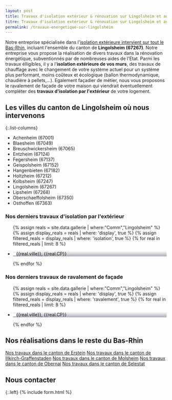 ```yaml
---
layout: post
title: Travaux d'isolation extérieur & rénovation sur Lingolsheim et aux alentours
titre: Travaux d'isolation extérieur & rénovation sur Lingolsheim et aux alentours
permalink: /travaux-energetique-sur-lingolsheim
---
```

Notre entreprise spécialisée dans l'[isolation extérieure intervient sur tout le Bas-Rhin](/isolation-extérieure/), incluant l'ensemble du canton de <strong>Lingolsheim (67267)</strong>. 
Notre entreprise vous propose la réalisation de divers travaux dans la rénovation énergétique, subventionnés par de nombreuses aides de l'Etat.
Parmi les travaux élligibles, il y a l'<strong>isolation extérieure de vos murs</strong>, des travaux de chauffage avec le changement de votre système actuel pour un système plus performant, moins coûteux et écologique (ballon thermodynamique, chaudière à pellets,...). Egalement façadier de métier, nous vous proposons le ravalement de façade de votre maison qui viendrait éventuellement compléter des <strong>travaux d'isolation par l'extérieur</strong> de votre logement.

## Les villes du canton de Lingolsheim où nous intervenons

{:.list-columns}
- Achenheim (67001) 
- Blaesheim (67049) 
- Breuschwickersheim (67065) 
- Entzheim (67124) 
- Fegersheim (67137) 
- Geispolsheim (67152) 
- Hangenbieten (67182) 
- Holtzheim (67212) 
- Kolbsheim (67247) 
- Lingolsheim (67267) 
- Lipsheim (67268) 
- Oberschaeffolsheim (67350) 
- Osthoffen (67363)  


### Nos derniers travaux d'isolation par l'extérieur
  <ul class="grid four">
    {% assign reals = site.data.gallerie | where:"Comm","Lingolsheim" %}
    {% assign display_reals = reals | where: 'display', true %}
    {% assign filtered_reals = display_reals | where: 'isolation', true %}
    {% for real in filtered_reals | limit: 8 %}
      <li class="item-grid realisation" onclick="closebox()" style="background-image: linear-gradient(0deg, rgba(2,0,36,0.3197872899159664) 0%, rgba(255,255,255,0) 100%),url(../assets/images/realisations/{{real.img}});" data-image="{{real.img}}" data-ville="{{real.ville}}" data-cp="{{real.CP}}">
        <img src="../assets/images/realisations/{{real.img}}" alt="travaux de rénovation de façade à {{real.ville}}" style="display: none;">
        <p><img src="../assets/images/icones/map-marker.png" width="10">{{real.ville}}, {{real.CP}}</p>
      </li>
    {% endfor %}
  </ul>

### Nos derniers travaux de ravalement de façade
  <ul class="grid four">
    {% assign reals = site.data.gallerie | where:"Comm","Lingolsheim" %}
    {% assign display_reals = reals | where: 'display', true %}
    {% assign filtered_reals = display_reals | where: 'ravalement', true %}
    {% for real in filtered_reals | limit: 8 %}
      <li class="item-grid realisation" onclick="closebox()" style="background-image: linear-gradient(0deg, rgba(2,0,36,0.3197872899159664) 0%, rgba(255,255,255,0) 100%),url(../assets/images/realisations/{{real.img}});" data-image="{{real.img}}" data-ville="{{real.ville}}" data-cp="{{real.CP}}">
        <img src="../assets/images/realisations/{{real.img}}" alt="travaux de rénovation de façade à {{real.ville}}" style="display: none;">
        <p><img src="../assets/images/icones/map-marker.png" width="10">{{real.ville}}, {{real.CP}}</p>
      </li>
    {% endfor %}
  </ul>

## Nos réalisations dans le reste du Bas-Rhin
[Nos travaux dans le canton de Erstein](/travaux-energetique-sur-erstein)
[Nos travaux dans le canton de Illkirch-Graffenstaden](/travaux-energetique-sur-illkirch-graffenstaden)
[Nos travaux dans le canton de Molsheim](/travaux-energetique-sur-molsheim)
[Nos travaux dans le canton de Obernai](/travaux-energetique-sur-obernai)
[Nos travaux dans le canton de Selestat](/travaux-energetique-sur-selestat)
## Nous contacter
{:.left}
{% include form.html %}